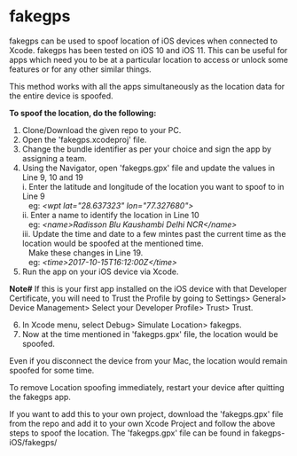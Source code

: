 # fakegps

fakegps can be used to spoof location of iOS devices when connected to Xcode.
fakegps has been tested on iOS 10 and iOS 11.
This can be useful for apps which need you to be at a particular location to access or unlock some features or for any other similar things.

This method works with all the apps simultaneously as the location data for the entire device is spoofed.

<b>To spoof the location, do the following:</b>

1. Clone/Download the given repo to your PC.
2. Open the 'fakegps.xcodeproj' file.
3. Change the bundle identifier as per your choice and sign the app by assigning a team.
4. Using the Navigator, open 'fakegps.gpx' file and update the values in Line 9, 10 and 19 <br>
   i. Enter the latitude and longitude of the location you want to spoof to in Line 9 <br>
      &ensp; eg: <i> &lt;wpt lat="28.637323" lon="77.327680"> </i> <br>
   ii. Enter a name to identify the location in Line 10 <br>
      &ensp; eg: <i> &lt;name>Radisson Blu Kaushambi Delhi NCR&lt;/name> </i> <br>
   iii. Update the time and date to a few mintes past the current time as the location would be spoofed at the mentioned time.<br>
      &ensp; Make these changes in Line 19.<br>
      &ensp; eg: <i> &lt;time>2017-10-15T16:12:00Z&lt;/time> </i> <br>
5. Run the app on your iOS device via Xcode.
  
  <b>Note#</b> If this is your first app installed on the iOS device with that Developer Certificate, you will need to Trust the    Profile by going to Settings> General> Device Management> Select your Developer Profile> Trust> Trust.
  
6. In Xcode menu, select Debug> Simulate Location> fakegps.  
7. Now at the time mentioned in 'fakegps.gpx' file, the location would be spoofed.
  
  
Even if you disconnect the device from your Mac, the location would remain spoofed for some time.

To remove Location spoofing immediately, restart your device after quitting the fakegps app.

If you want to add this to your own project, download the 'fakegps.gpx' file from the repo and add it to your own Xcode Project and follow the above steps to spoof the location. The 'fakegps.gpx' file can be found in fakegps-iOS/fakegps/
